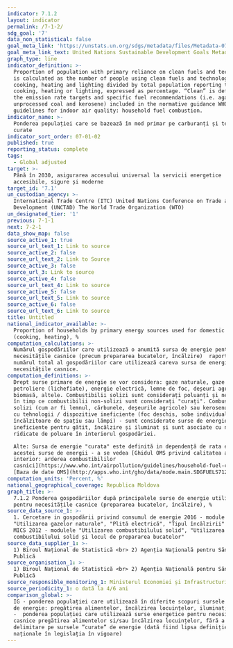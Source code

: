 ```yaml
---
indicator: 7.1.2
layout: indicator
permalink: /7-1-2/
sdg_goal: '7'
data_non_statistical: false
goal_meta_link: 'https://unstats.un.org/sdgs/metadata/files/Metadata-07-01-02.pdf '
goal_meta_link_text: United Nations Sustainable Development Goals Metadata (PDF 232 KB)
graph_type: line
indicator_definition: >-
  Proportion of population with primary reliance on clean fuels and technology
  is calculated as the number of people using clean fuels and technologies for
  cooking, heating and lighting divided by total population reporting that any
  cooking, heating or lighting, expressed as percentage. “Clean” is defined by
  the emission rate targets and specific fuel recommendations (i.e. against
  unprocessed coal and kerosene) included in the normative guidance WHO
  guidelines for indoor air quality: household fuel combustion.
indicator_name: >-
  Ponderea populației care se bazează în mod primar pe carburanți și tehnologii
  curate 
indicator_sort_order: 07-01-02
published: true
reporting_status: complete
tags:
  - Global adjusted
target: >-
  Până în 2030, asigurarea accesului universal la servicii energetice
  accesibile, sigure și moderne
target_id: '7.1'
un_custodian_agency: >-
  International Trade Centre (ITC) United Nations Conference on Trade and
  Development (UNCTAD) The World Trade Organization (WTO)
un_designated_tier: '1'
previous: 7-1-1
next: 7-2-1
data_show_map: false
source_active_1: true
source_url_text_1: Link to source
source_active_2: false
source_url_text_2: Link to Source
source_active_3: false
source_url_3: Link to source
source_active_4: false
source_url_text_4: Link to source
source_active_5: false
source_url_text_5: Link to source
source_active_6: false
source_url_text_6: Link to source
title: Untitled
national_indicator_available: >-
  Proportion of households by primary energy sources used for domestic needs
  (cooking, heating), %
computation_calculations: >-
  Numărul gospodăriilor care utilizează o anumită sursa de energie pentru
  necesitățile casnice (precum prepararea bucatelor, încălzire)  raportat la
  numărul total al gospodăriilor care utilizează careva sursa de energie pentru
  necesitățile casnice.
computation_definitions: >-
  Drept surse primare de energie se vor considera: gaze naturale, gaze
  petroliere (lichefiate), energie electrică, lemne de foc, deșeuri agricole,
  biomasă, altele. Combustibilii solizi sunt considerați poluanți și ne-moderni,
  în timp ce combustibilii non-solizi sunt considerați "curați". Combustibili
  solizi (cum ar fi lemnul, cărbunele, deșeurile agricole) sau kerosenul asociat
  cu tehnologii / dispozitive ineficiente (foc deschis, sobe individuale,
  încălzitoare de spațiu sau lămpi) - sunt considerate surse de energie
  ineficiente pentru gătit, încălzire și iluminat și sunt asociate cu niveluri
  ridicate de poluare în interiorul gospodăriei.

  Alte: Sursa de energie "curata" este definită in dependență de rata emisiilor
  acestei surse de energii - a se vedea [Ghidul OMS privind calitatea aerului
  interior: arderea combustibililor
  casnici](https://www.who.int/airpollution/guidelines/household-fuel-combustion/en/).
  [Baza de date OMS](http://apps.who.int/gho/data/node.main.SDGFUELS712?lang=en)
computation_units: 'Percent, %'
national_geographical_coverage: Republica Moldova
graph_title: >-
  7.1.2 Ponderea gospodăriilor după principalele surse de energie utilizate
  pentru necesitățile casnice (prepararea bucatelor, încălzire), %
source_data_source_1: >-
  1. Cercetare in gospodării privind consumul de energie 2016 - module
  "Utilizarea gazelor naturale", "Plită electrică", "Tipul încălzirii" <br> 2.
  MICS 2012 - modulele "Utilizarea combustibilului solid", "Utilizarea
  combustibilului solid și locul de prepararea bucatelor"
source_data_supplier_1: >-
  1) Biroul Național de Statistică <br> 2) Agenția Națională pentru Sănătate
  Publică
source_organisation_1: >-
  1) Biroul Național de Statistică <br> 2) Agenția Națională pentru Sănătate
  Publică
source_responsible_monitoring_1: Ministerul Economiei și Infrastructurii
source_periodicity_1: o dată la 4/6 ani
comparison_global: >-
  IG - ponderea populației care utilizează în diferite scopuri sursele „curate”
  de energie: pregătirea alimentelor, încălzirea locuințelor, iluminat;  <br> IN
  -  ponderea populației care utilizează surse energetice pentru necesități
  casnice pregătirea alimentelor si/sau încălzirea locuințelor, fără a face
  delimitare pe sursele ”curate” de energie (dată fiind lipsa definiției
  naționale în legislația în vigoare)
---
```

